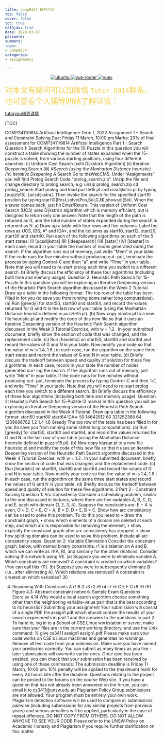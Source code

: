 ```yaml
---
title: comp9334 辅导介绍
top: false
cover: false
toc: true
mathjax: true
date: 2020-03-07
password:
summary:
tags:
- comp9334
categories:
- assignments

---
```



<p align="center">
  <a href="https://github.com/vuejs/vue">
    <img src="https://img.shields.io/badge/专业-辅导-brightgreen.svg" alt="ubuntu">
  </a>
  <a href="https://github.com/vuejs/vue-router">
    <img src="https://img.shields.io/badge/A+不是梦-留学生的福音-brightred.svg" alt="vue-router">
  </a>
  <a href="https://github.com/vuejs/vuex">
    <img src="https://img.shields.io/badge/加微信搜ID-Tutor下划线0914-brightgreen.svg" alt="vuex">
  </a>
</p>  



<span style="color: #f2cf4a;  font-family: Babas; font-size: 25px;">对本文有疑问可以加微信 `Tutor_0914`联系。也可查看个人辅导网站了解详情：</span>

[tutoryou辅导详情](https://tutoryou.github.io/)



[TOC]





COMP3411/9814 Artificial Intelligence
Term 1, 2022
Assignment 1 – Search and Constraint Solving
Due: Friday 11 March, 10:00 pm
Marks: 20% of final assessment for COMP3411/9814 Artificial Intelligence
Part 1 - Search
Question 1: Search Algorithms for the 15-Puzzle
In this question you will construct a table showing the number of states expanded
when the 15-puzzle is solved, from various starting positions, using four different
searches:
(i) Uniform Cost Search (with Dijkstra’s Algorithm)
(ii) Iterative Deepening Search
(iii) A*Search (using the Manhattan Distance heuristic)
(iv) Iterative Deepening A* Search
Go to theWebCMS. Under “Assignments” you will find Prolog Search Code
“prolog_search.zip”. Unzip the file and change directory to prolog search, e.g.
unzip prolog_search.zip
cd prolog_search
Start prolog and load puzzle15.pl and ucsdijkstra.pl by typing
[puzzle15].
[ucsdijkstra].
Then invoke the search for the specified start10 position by typing
start10(Pos),solve(Pos,Sol,G,N),showsol(Sol).
When the answer comes back, just hit Enter/Return. This version of Uniform Cost
Search (UCS) uses Dijkstra’s algorithm which is memory efficient, but is designed to
return only one answer. Note that the length of the path is returned as G, and the total
number of states expanded during the search is returned as N.
a) Draw up a table with four rows and five columns. Label the rows as UCS, IDS, A*
and IDA*, and the columns as start10, start12, start20, start30
and start40. Run each of the following algorithms on each of the 5 start states:
(I)
[ucsdijkstra]
(II)
[ideepsearch]
(III)
[astar]
(IV)
[idastar]
In each case, record in your table the number of nodes generated during the search.
If the algorithm runs out of memory, just write “Mem” in your table. If the code
runs for five minutes without producing out- put, terminate the process by typing
Control-C and then “a”, and write “Time” in your table. Note that you will need
to re-start prolog each time you switch to a different search.
b) Briefly discuss the efficiency of these four algorithms (including both time and
memory usage).
Question 2: Heuristic Path Search for 15-Puzzle
In this question you will be exploring an Iterative Deepening version of the Heuristic
Path Search algorithm discussed in the Week 2 Tutorial. Draw up a table in the
following format:
The top row of the table has been filled in for you (to save you from running some
rather long computations).
(a) Run [greedy] for start50, start60 and start64, and record the values returned for G
and N in the last row of your table (using the Manhattan Distance heuristic defined
in puzzle15.pl).
(b) Now copy idastar.pl to a new file heuristic.pl and modify the code of this new file
so that it uses an Iterative Deepening version of the Heuristic Path Search algorithm
discussed in the Weak 3 Tutorial Exercise, with w = 1.2 .
In your submitted document, briefly show the section of code that was changed, and
the replacement code.
(c) Run [heuristic] on start50, start60 and start64 and record the values of G and N in
your table. Now modify your code so that the value of w is 1.4, 1.6 ; in each case,
run the algorithm on the same three start states and record the values of G and N in
your table.
(d) Briefly discuss the tradeoff between speed and quality of solution for these five
algorithms.
In each case, record in your table the number of nodes generated dur-
ing the search. If the algorithm runs out of memory, just write “Mem”
in your table. If the code runs for five minutes without producing out-
put, terminate the process by typing Control-C and then “a”, and write
“Time” in your table. Note that you will need to re-start prolog each
time you switch to a different search.
(b) Briefly discuss the efficiency of these four algorithms (including both time
and memory usage).
Question 2: Heuristic Path Search for 15-Puzzle (2 marks)
In this question you will be exploring an Iterative Deepening version of the
Heuristic Path Search algorithm discussed in the Week 4 Tutorial. Draw up
a table in the following format:
start50
start60
start64
IDA∗
50
14642512
60
321252368
64
1209086782
1.2
1.4
1.6
Greedy
The top row of the table has been filled in for you (to save you from running
some rather long computations).
(a) Run [greedy] for start50, start60 and start64, and record the values
returned for G and N in the last row of your table (using the Manhattan
Distance heuristic defined in puzzle15.pl).
(b) Now copy idastar.pl to a new file heuristic.pl and modify the code of
this new file so that it uses an Iterative Deepening version of the Heuristic
Path Search algorithm discussed in the Week 4 Tutorial Exercise, with
w = 1.2 .
In your submitted document, briefly show the section of code that was
changed, and the replacement code.
(c) Run [heuristic] on start50, start60 and start64 and record the
values of G and N in your table. Now modify your code so that the value
of w is 1.4, 1.6 ; in each case, run the algorithm on the same three start
states and record the values of G and N in your table.
(d) Briefly discuss the tradeoff between speed and quality of solution for
these five algorithms.
2
Part 2 - Constraint Solving
Question 1: Arc Consistency
Consider a scheduling problem, similar to the one discussed in lectures, where there are
five variables A, B, C, D, and E, each with domain {1, 2, 3, 4}. Suppose the constraints
are: E − A is even, C ̸= D, C > E, C ̸= A, B > D, D > E, B > C.
Show how arc consistency can be used to solve this problem. To do this you need to
• draw the constraint graph,
• show which elements of a domain are deleted at each step, and which arc is
responsible for removing the element,
• show explicitly the constraint graph after arc consistency has stopped.
• show how splitting domains can be used to solve this problem. Include all arc
consistency steps.
Question 2: Variable Elimination
Consider the constraint graph, below, with named binary constraints. r1 is a relation on
A and B, which we can write as r1(A, B), and similarly for the other relations. Consider
solving this network using VE.
(a) Suppose you were to eliminate variable A. Which constraints are removed? A
constraint is created on which variables? (You can call this r11).
(b) Suppose you were to subsequently eliminate B (i.e., after eliminating A). Which
relations are removed? A constraint is created on which variables?
30

4. Reasoning With Constraints
   A
   r1
   B
   D
   r3
   r2
   r6
   r4
   r7
   r5
   C
   E
   F
   G
   r8
   r9
   r10
   Figure 4.3: Abstract constraint network
   Sample Exam Questions
   Exercise 4.14 Why would a local search algorithm choose something other than the
   neighboring variable-value pair that is the best according to its heuristic?
   Submitting your assignment
   Your submission will consist of a single PDF file assign1.pdf which should contain the
   results of your search experiments in part 1 and the answers to the questions in part 2.
   To hand in, log in to a School of CSE Linux workstation or server, make sure that your
   files are in the current working directory, and use the Unix command:
   % give cs3411 assign1 assign1.pdf
   Please make sure your code works on CSE's Linux machines and generates no
   warnings. Remove all test code from your submission. Make sure you have named
   your predicates correctly.
   You can submit as many times as you like - later submissions will overwrite earlier
   ones. Once give has been enabled, you can check that your submission has been
   received by using one of these commands:
   The submission deadline is Friday 11 March, 10:00 pm.
   10% penalty will be applied to the (maximum) mark for every 24 hours late after the
   deadline.
   Questions relating to the project can be posted to the forums on the course Web site.
   If you have a question that has not already been answered on the forum, you can email
   it to cs3411@unsw.edu.au
   Plagiarism Policy
   Group submissions are not allowed. Your program must be entirely your own work.
   Plagiarism detection software will be used to compare all submissions pairwise
   (including submissions for any similar projects from previous years) and serious
   penalties will be applied, particularly in the case of repeat offences.
   DO NOT COPY FROM OTHERS. DO NOT ALLOW ANYONE TO SEE YOUR
   CODE
   Please refer to the UNSW Policy on Academic Honesty and Plagiarism if you require
   further clarification on this matter.



